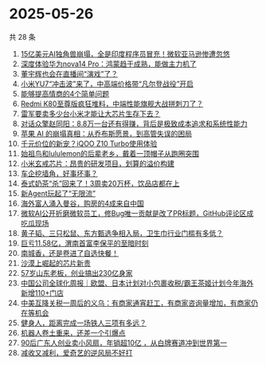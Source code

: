 # 2025-05-26

共 28 条

<!-- BEGIN 36KR -->
<!-- 最后更新时间 2025-05-26 06:25:04 +0800 -->
1. [15亿美元AI独角兽崩塌，全是印度程序员冒充！微软亚马逊惨遭忽悠](https://36kr.com/p/3307389726268160)
1. [深度体验华为nova14 Pro：鸿蒙趋于成熟，能做主力机了](https://36kr.com/p/3306549309367817)
1. [董宇辉也会在直播间“演戏”了？](https://36kr.com/p/3306451954211591)
1. [小米YU7“冲击波”来了，中高端价格带“凡尔登战役”开启](https://36kr.com/p/3306323271853571)
1. [能够提高情商的4个简单问题](https://36kr.com/p/3266678660928135)
1. [Redmi K80至尊版疯狂堆料，中端性能旗舰大战拼刺刀了？](https://36kr.com/p/3306559247001097)
1. [雷军要卖多少台小米才能让大芯片生存下去？](https://36kr.com/p/3306434854820358)
1. [对话众擎赵同阳：8.8万一台还有得赚，背后是极致成本追求和系统性能力](https://36kr.com/p/3306447629064968)
1. [苹果 AI 的崩塌真相：从乔布斯愿景，到高管失误的困局](https://36kr.com/p/3307504740866562)
1. [千元价位的新宠？iQOO Z10 Turbo使用体验](https://36kr.com/p/3306719727065605)
1. [始祖鸟和lululemon的后辈老乡，戴着一顶帽子从跑圈突围](https://36kr.com/p/3306618200283908)
1. [小米玄戒芯片：昂贵的研发项目，划算的溢价构建](https://36kr.com/p/3306528247864069)
1. [车企挖墙角，好事坏事？](https://36kr.com/p/3307302071507461)
1. [泰式奶茶“杀”回来了！3周卖20万杯，饮品店都在上](https://36kr.com/p/3307355448761088)
1. [新Agent玩起了“无限流”](https://36kr.com/p/3306079334425864)
1. [海外富人涌入曼谷，购房的4成来自中国](https://36kr.com/p/3307295216507397)
1. [微软AI公开折磨微软员工，修Bug唯一贡献是改了PR标题，GitHub评论区成吃瓜现场](https://36kr.com/p/3307392870570502)
1. [黄子韬、三只松鼠、东方甄选争相入局，卫生巾行业门槛有多低？](https://36kr.com/p/3306347959674376)
1. [巨亏11.58亿，渭南首富李保平的至暗时刻](https://36kr.com/p/3307334991488264)
1. [南城香，还是卷进了自选快餐！](https://36kr.com/p/3306636257158401)
1. [沙漠上崛起的芯片新贵](https://36kr.com/p/3307433885997826)
1. [57岁山东老板，创业搞出230亿身家](https://36kr.com/p/3306394945133057)
1. [中国公司全球化周报｜欧盟、日本计划对小包裹收税/霸王茶姬计划今年海外新增110+门店](https://36kr.com/p/3306467157416705)
1. [中美互降关税一周后的义乌：有商家通宵赶工，有商家咨询量增加，有商家仍在等机会](https://36kr.com/p/3306295274576648)
1. [健身人，距离完成一场铁人三项有多远？](https://36kr.com/p/3306725398944519)
1. [机器人卷土重来，还差一个引爆点](https://36kr.com/p/3307837800847880)
1. [90后广东人创业卖小风扇，年销超10亿 ，从白牌赛道冲到世界第一](https://36kr.com/p/3308033499879943)
1. [减收又减利，爱奇艺的逆风局不好打](https://36kr.com/p/3307793589082633)
<!-- END 36KR -->